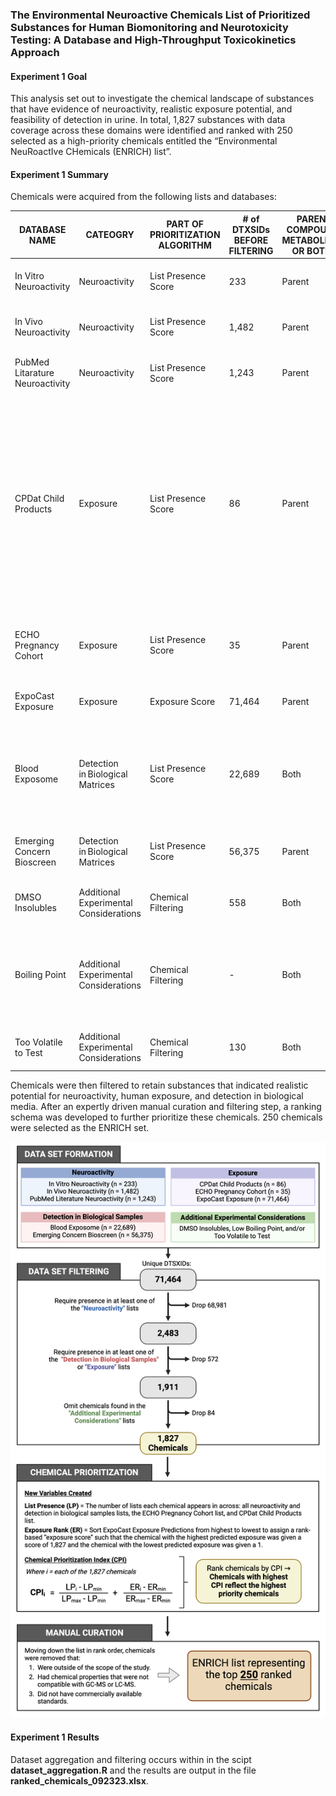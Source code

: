 ### The Environmental Neuroactive Chemicals List of Prioritized Substances for Human Biomonitoring and Neurotoxicity Testing: A Database and High-Throughput Toxicokinetics Approach 

#### Experiment 1 Goal
This analysis set out to investigate the chemical landscape of substances that have evidence of neuroactivity, realistic exposure potential, and feasibility of detection in urine. In total, 1,827 substances with data coverage across these domains were identified and ranked with 250 selected as a high-priority chemicals entitled the “Environmental NeuRoactIve CHemicals (ENRICH) list”.



#### Experiment 1 Summary

Chemicals were acquired from the following lists and databases:


| DATABASE NAME                   | CATEOGRY                               | PART OF PRIORITIZATION ALGORITHM | \# of DTXSIDs BEFORE FILTERING | PARENT COMPOUND, METABOLITES, OR BOTH? | ORIGINAL SOURCE                                                                                                                                                                                                           | DATE ACCESSED | SPECIFIC WEBSITE FOR DATA DOWNLOAD                                                                                                                 |
| ------------------------------- | -------------------------------------- | -------------------------------- | ------------------------------ | -------------------------------------- | ------------------------------------------------------------------------------------------------------------------------------------------------------------------------------------------------------------------------- | ------------- | -------------------------------------------------------------------------------------------------------------------------------------------------- |
| In Vitro Neuroactivity          | Neuroactivity                          | List Presence Score              | 233                            | Parent                                 | Kosnik et al. 2019                                                                                                                                                                                                        |  10/31/22     | [https://link.springer.com/article/10.1007/s00204-019-02636-x](https://link.springer.com/article/10.1007/s00204-019-02636-x)                       |
| In Vivo Neuroactivity           | Neuroactivity                          | List Presence Score              | 1,482                          | Parent                                 | EPA Developmental Neurotox Reference List                                                                                                                                                                                 | 10/31/22      | [https://comptox.epa.gov/dashboard/chemical-lists/DNTREF](https://comptox.epa.gov/dashboard/chemical-lists/DNTREF)                                 |
| PubMed Litarature Neuroactivity | Neuroactivity                          | List Presence Score              | 1,243                          | Parent                                 | EPA Neurotoxicants from PubMed List                                                                                                                                                                                       | 10/31/22      | [https://comptox.epa.gov/dashboard/chemical-lists/LITMINEDNEURO](https://comptox.epa.gov/dashboard/chemical-lists/LITMINEDNEURO)                   |
| CPDat Child Products            | Exposure                               | List Presence Score              | 86                             | Parent                                 | EPA CompTox Dashboard search for Product Use Categories "baby lotion", "baby oil", "baby powder", "baby shampoo", "baby wash", "baby wipes", "diaper cream", and "child specific" from the Chemical and Products Database | 11/8/22       | [https://comptox.epa.gov/dashboard/batch-search](https://comptox.epa.gov/dashboard/batch-search)                                                   |
| ECHO Pregnancy Cohort           | Exposure                               | List Presence Score              | 35                             | Parent                                 | EPA CompTox Dashboard search for Table 4 from  <br>Pellizzari et al. 2019                                                                                                                                                 | 12/9/22       | [https://comptox.epa.gov/dashboard/batch-search](https://comptox.epa.gov/dashboard/batch-search)                                                   |
| ExpoCast Exposure               | Exposure                               | Exposure Score                   | 71,464                         | Parent                                 | EPA CompTox Dashboard batch search                                                                                                                                                                                        | 12/9/22       | [https://comptox.epa.gov/dashboard/batch-search](https://comptox.epa.gov/dashboard/batch-search)                                                   |
| Blood Exposome                  | Detection in Biological Matrices       | List Presence Score              | 22,689                         | Both                                   | EPA Blood Exposome: Chemicals identified as part of the blood exposome in Barupal and Fiehn 2019                                                                                                                          | 12/9/22       | [https://comptox.epa.gov/dashboard/chemical-lists/BLOODEXPOSOME](https://comptox.epa.gov/dashboard/chemical-lists/BLOODEXPOSOME)                   |
| Emerging Concern Bioscreen      | Detection in Biological Matrices       | List Presence Score              | 56,375                         | Parent                                 | EPA Chemicals of Emerging Concern from Meijer et al. 2021                                                                                                                                                                 | 10/31/22      | [https://comptox.epa.gov/dashboard/chemical-lists/CECSCREEN](https://comptox.epa.gov/dashboard/chemical-lists/CECSCREEN)                           |
| DMSO Insolubles                 | Additional Experimental Considerations | Chemical Filtering               | 558                            | Both                                   | EPA ToxCast ChemInventory DMSO Insolubles                                                                                                                                                                                 | 11/8/22       | [https://comptox.epa.gov/dashboard/chemical-lists/CHEMINV_dmsoinsolubles](https://comptox.epa.gov/dashboard/chemical-lists/CHEMINV_dmsoinsolubles) |
| Boiling Point                   | Additional Experimental Considerations | Chemical Filtering               | \-                             | Both                                   | EPA CompTox Dashboard bioling point predictions captured through the ECOTOX Database package                                                                                                                              | 9/14/23       | [https://cran.r-project.org/web/packages/ECOTOXr/index.html](https://cran.r-project.org/web/packages/ECOTOXr/index.html)                           |
| Too Volatile to Test            | Additional Experimental Considerations | Chemical Filtering               | 130                            | Both                                   | EPA ToxCast CHEMINV list of volatiles                                                                                                                                                                                     | 11/8/22       | [https://comptox.epa.gov/dashboard/chemical-lists/CHEMINV_volatiles](https://comptox.epa.gov/dashboard/chemical-lists/CHEMINV_volatiles)           |


Chemicals were then filtered to retain substances that indicated realistic potential for neuroactivity, human exposure, and detection in biological media. After an expertly driven manual curation and filtering step, a ranking schema was developed to further prioritize these chemicals. 250 chemicals were selected as the ENRICH set.

<img src="https://github.com/Ragerlab/Script_for_The-Environmental-Neuroactive-Chemicals-List-of-Prioritized-Substances/blob/main/Experiment_1/figures/Fig1_Prioritization_022624.png" alt="drawing" width="650"/>



#### Experiment 1 Results

Dataset aggregation and filtering occurs within in the scipt **dataset_aggregation.R** and the results are output in the file **ranked_chemicals_092323.xlsx**.



